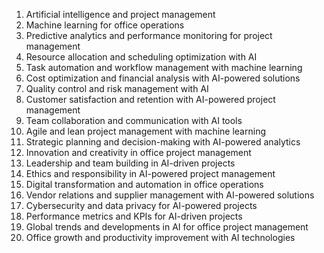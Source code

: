 1. Artificial intelligence and project management
2. Machine learning for office operations
3. Predictive analytics and performance monitoring for project management
4. Resource allocation and scheduling optimization with AI
5. Task automation and workflow management with machine learning
6. Cost optimization and financial analysis with AI-powered solutions
7. Quality control and risk management with AI
8. Customer satisfaction and retention with AI-powered project management
9. Team collaboration and communication with AI tools
10. Agile and lean project management with machine learning
11. Strategic planning and decision-making with AI-powered analytics
12. Innovation and creativity in office project management
13. Leadership and team building in AI-driven projects
14. Ethics and responsibility in AI-powered project management
15. Digital transformation and automation in office operations
16. Vendor relations and supplier management with AI-powered solutions
17. Cybersecurity and data privacy for AI-powered projects
18. Performance metrics and KPIs for AI-driven projects
19. Global trends and developments in AI for office project management
20. Office growth and productivity improvement with AI technologies

